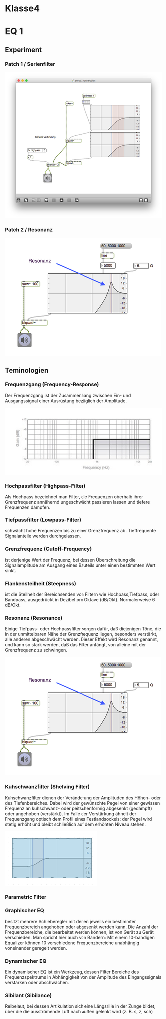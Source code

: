 # Klasse4

# EQ 1

## Experiment

### Patch 1 / Serienfilter

![](Klasse4/serialfilter.png)

### Patch 2 / Resonanz

![](Klasse4/resonance.png)


## Teminologien

### Frequenzgang (Frequency-Response)
Der Frequenzgang ist der Zusammenhang zwischen Ein- und Ausgangssignal einer Ausrüstung bezüglich der Amplitude. 

![](Klasse4/frequenzgang.png)
### Hochpassfilter (Highpass-Filter)
Als Hochpass bezeichnet man Filter, die Frequenzen oberhalb ihrer Grenzfrequenz annähernd ungeschwächt passieren lassen und tiefere Frequenzen dämpfen.

### Tiefpassfilter (Lowpass-Filter)
schwächt hohe Frequenzen bis zu einer Grenzfrequenz ab. Tieffrequente Signalanteile werden durchgelassen. 

### Grenzfrequenz (Cutoff-Frequency)
ist derjenige Wert der Frequenz, bei dessen Überschreitung die Signalamplitude am Ausgang eines Bauteils unter einen bestimmten Wert sinkt.

### Flankensteilheit (Steepness)
ist die Steilheit der Bereichsenden von Filtern wie Hochpass,Tiefpass, oder Bandpass, ausgedrückt in Dezibel pro Oktave (dB/Okt). Normalerweise 6 dB/Okt.

### Resonanz (Resonance)
Einige Tiefpass- oder Hochpassfilter sorgen dafür, daß diejenigen Töne, die in der unmittelbaren Nähe der Grenzfrequenz liegen, besonders verstärkt, alle anderen abgeschwächt werden. Dieser Effekt wird Resonanz genannt, und kann so stark werden, daß das Filter anfängt, von alleine mit der Grenzfrequenz zu schwingen. 

![](Klasse4/resonance.png)

### Kuhschwanzfilter (Shelving Filter)
Kuhschwanzfilter dienen der Veränderung der Amplituden des Höhen- oder des Tiefenbereiches. Dabei wird der gewünschte Pegel von einer gewissen Frequenz an kuhschwanz- oder peitschenförmig abgesenkt (gedämpft) oder angehoben (verstärkt). Im Falle der Verstärkung ähnelt der Frequenzgang optisch dem Profil eines Festlandsockels: der Pegel wird stetig erhöht und bleibt schließlich auf dem erhöhten Niveau stehen.

![](Klasse4/schelving.png)

### Parametric Filter 


### Graphischer EQ
besitzt mehrere Schieberegler mit denen jeweils ein bestimmter Frequenzbereich angehoben oder abgesenkt werden kann. Die Anzahl der Frequenzbereiche, die bearbeitet werden können, ist von Gerät zu Gerät verschieden. Man spricht hier auch von Bändern: Mit einem 10-bandigen Equalizer können 10 verschiedene Frequenzbereiche unabhängig voneinander geregelt werden.

### Dynamischer EQ
Ein dynamischer EQ ist ein Werkzeug, dessen Filter Bereiche des Frequenzspektrums in Abhängigkeit von der Amplitude des Eingangssignals verstärken oder abschwächen.

### Sibilant (Sibilance)
Reibelaut, bei dessen Artikulation sich eine Längsrille in der Zunge bildet, über die die ausströmende Luft nach außen gelenkt wird (z. B. s, z, sch)


